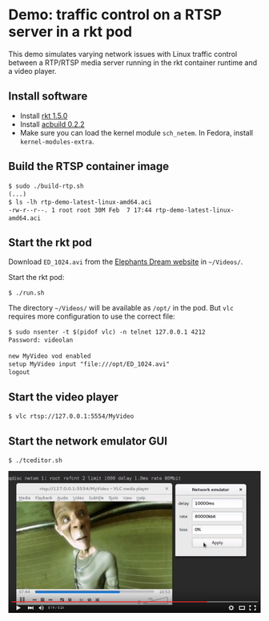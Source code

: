 # Demo: traffic control on a RTSP server in a rkt pod

This demo simulates varying network issues with Linux traffic control between a RTP/RTSP media server running in the rkt container runtime and a video player.

## Install software

- Install [rkt 1.5.0](https://github.com/coreos/rkt/releases/tag/v1.5.0)
- Install [acbuild 0.2.2](https://github.com/appc/acbuild/releases/tag/v0.2.2)
- Make sure you can load the kernel module `sch_netem`. In Fedora, install `kernel-modules-extra`.

## Build the RTSP container image

```
$ sudo ./build-rtp.sh
(...)
$ ls -lh rtp-demo-latest-linux-amd64.aci
-rw-r--r--. 1 root root 30M Feb  7 17:44 rtp-demo-latest-linux-amd64.aci

```

## Start the rkt pod

Download `ED_1024.avi` from the [Elephants Dream website](https://orange.blender.org/download/) in `~/Videos/`.

Start the rkt pod:
```
$ ./run.sh
```

The directory `~/Videos/` will be available as `/opt/` in the pod. But `vlc` requires more configuration to use the correct file:
```
$ sudo nsenter -t $(pidof vlc) -n telnet 127.0.0.1 4212
Password: videolan

new MyVideo vod enabled
setup MyVideo input "file:///opt/ED_1024.avi"
logout
```

## Start the video player

```
$ vlc rtsp://127.0.0.1:5554/MyVideo
```

## Start the network emulator GUI

```
$ ./tceditor.sh
```
![Screenshot of the traffic-control-rkt demo](traffic-control-rkt.png)
